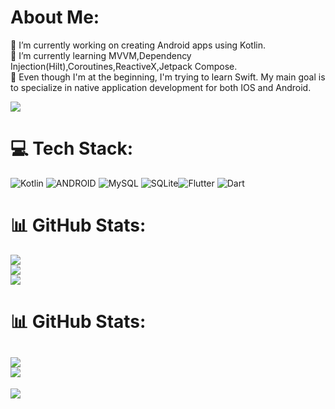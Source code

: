 #  About Me:
🔭 I’m currently working on creating Android apps using Kotlin.<br>🌱 I’m currently learning MVVM,Dependency Injection(Hilt),Coroutines,ReactiveX,Jetpack Compose.<br>🤝 Even though I'm at the beginning, I'm trying to learn Swift. My main goal is to specialize in native application development for both IOS and Android.<br>

![](https://github.com/doguhan2222/doguhan2222/blob/main/altan_camli.gif)

# 💻 Tech Stack:
![Kotlin](https://img.shields.io/badge/kotlin-%230095D5.svg?style=for-the-badge&logo=kotlin&logoColor=white) ![ANDROID](https://img.shields.io/badge/android-%2320232a.svg?style=for-the-badge&logo=android&logoColor=%a4c639) ![MySQL](https://img.shields.io/badge/mysql-%2300f.svg?style=for-the-badge&logo=mysql&logoColor=white) ![SQLite](https://img.shields.io/badge/sqlite-%2307405e.svg?style=for-the-badge&logo=sqlite&logoColor=white)![Flutter](https://img.shields.io/badge/Flutter-%2302569B.svg?style=for-the-badge&logo=Flutter&logoColor=white) ![Dart](https://img.shields.io/badge/dart-%230175C2.svg?style=for-the-badge&logo=dart&logoColor=white)

# 📊 GitHub Stats:
![](https://github-readme-stats.vercel.app/api?username=doguhan2222&theme=dark&hide_border=false&include_all_commits=true&count_private=true)<br/>
![](https://github-readme-streak-stats.herokuapp.com/?user=doguhan2222&theme=dark&hide_border=false)<br/>
![](https://github-readme-stats.vercel.app/api/top-langs/?username=doguhan2222&theme=dark&hide_border=false&include_all_commits=true&count_private=true&layout=compact)

<!-- Proudly created with GPRM ( https://gprm.itsvg.in ) -->
# 📊 GitHub Stats:
![](https://github-readme-stats.vercel.app/api?username=doguhan2222&theme=dark&hide_border=false&include_all_commits=true&count_private=true)<br/>
![](https://github-readme-streak-stats.herokuapp.com/?user=doguhan2222&theme=dark&hide_border=false)<br/>
---
[![](https://visitcount.itsvg.in/api?id=doguhan2222&icon=1&color=0)](https://visitcount.itsvg.in)


<!-- Proudly created with GPRM ( https://gprm.itsvg.in ) -->



<!-- Proudly created with GPRM ( https://gprm.itsvg.in ) -->



